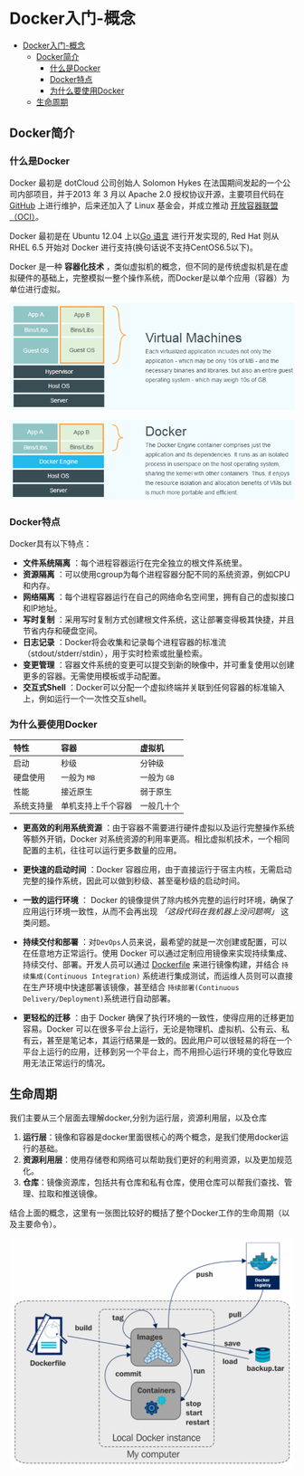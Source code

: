 # Docker入门-概念

- [Docker入门-概念](#Docker入门-概念)
  - [Docker简介](#Docker简介)
    - [什么是Docker](#什么是Docker)
    - [Docker特点](#Docker特点)
    - [为什么要使用Docker](#为什么要使用Docker)
  - [生命周期](#生命周期)

## Docker简介

### 什么是Docker

Docker 最初是 dotCloud 公司创始人 Solomon Hykes 在法国期间发起的一个公司内部项目，并于2013 年 3 月以 Apache 2.0 授权协议开源，主要项目代码在 [GitHub](https://github.com/moby/moby) 上进行维护，后来还加入了 Linux 基金会，并成立推动 [开放容器联盟（OCI）](https://www.opencontainers.org/)。

Docker 最初是在 Ubuntu 12.04 上以[Go 语言](https://golang.org/) 进行开发实现的, Red Hat 则从 RHEL 6.5 开始对 Docker 进行支持(换句话说不支持CentOS6.5以下)。

Docker 是一种 **容器化技术** ，类似虚拟机的概念，但不同的是传统虚拟机是在虚拟硬件的基础上，完整模拟一整个操作系统，而Docker是以单个应用（容器）为单位进行虚拟。

![传统虚拟化](https://github.com/gpp0725/pic/blob/master/virtualization.png?raw=true)

![Docker](https://github.com/gpp0725/pic/blob/master/docker.png?raw=true)

### Docker特点

Docker具有以下特点：

- **文件系统隔离** ：每个进程容器运行在完全独立的根文件系统里。
- **资源隔离** ：可以使用cgroup为每个进程容器分配不同的系统资源，例如CPU和内存。
- **网络隔离** ：每个进程容器运行在自己的网络命名空间里，拥有自己的虚拟接口和IP地址。
- **写时复制** ：采用写时复制方式创建根文件系统，这让部署变得极其快捷，并且节省内存和硬盘空间。
- **日志记录** ：Docker将会收集和记录每个进程容器的标准流（stdout/stderr/stdin），用于实时检索或批量检索。
- **变更管理** ：容器文件系统的变更可以提交到新的映像中，并可重复使用以创建更多的容器。无需使用模板或手动配置。
- **交互式Shell** ：Docker可以分配一个虚拟终端并关联到任何容器的标准输入上，例如运行一个一次性交互shell。

### 为什么要使用Docker

| 特性       | 容器               | 虚拟机      |
| :--------- | :----------------- | :---------- |
| 启动       | 秒级               | 分钟级      |
| 硬盘使用   | 一般为 `MB`        | 一般为 `GB` |
| 性能       | 接近原生           | 弱于原生    |
| 系统支持量 | 单机支持上千个容器 | 一般几十个  |

- **更高效的利用系统资源** ：由于容器不需要进行硬件虚拟以及运行完整操作系统等额外开销，Docker 对系统资源的利用率更高。相比虚拟机技术，一个相同配置的主机，往往可以运行更多数量的应用。
- **更快速的启动时间** ：Docker 容器应用，由于直接运行于宿主内核，无需启动完整的操作系统，因此可以做到秒级、甚至毫秒级的启动时间。
- **一致的运行环境** ： Docker 的镜像提供了除内核外完整的运行时环境，确保了应用运行环境一致性，从而不会再出现 _「这段代码在我机器上没问题啊」_ 这类问题。
- **持续交付和部署** ：对`DevOps`人员来说，最希望的就是一次创建或配置，可以在任意地方正常运行。使用 Docker 可以通过定制应用镜像来实现持续集成、持续交付、部署。开发人员可以通过 [Dockerfile](###Dockerfile) 来进行镜像构建，并结合 `持续集成(Continuous Integration)` 系统进行集成测试，而运维人员则可以直接在生产环境中快速部署该镜像，甚至结合 `持续部署(Continuous Delivery/Deployment)`系统进行自动部署。

- **更轻松的迁移** ：由于 Docker 确保了执行环境的一致性，使得应用的迁移更加容易。Docker 可以在很多平台上运行，无论是物理机、虚拟机、公有云、私有云，甚至是笔记本，其运行结果是一致的。因此用户可以很轻易的将在一个平台上运行的应用，迁移到另一个平台上，而不用担心运行环境的变化导致应用无法正常运行的情况。

## 生命周期

我们主要从三个层面去理解docker,分别为运行层，资源利用层，以及仓库

1. **运行层**：镜像和容器是docker里面很核心的两个概念，是我们使用docker运行的基础。
2. **资源利用层**：使用存储卷和网络可以帮助我们更好的利用资源，以及更加规范化。
3. **仓库**：镜像资源库，包括共有仓库和私有仓库，使用仓库可以帮我们查找、管理、拉取和推送镜像。

结合上面的概念，这里有一张图比较好的概括了整个Docker工作的生命周期（以及主要命令）。

![生命周期](https://github.com/gpp0725/pic/blob/master/period.png?raw=true)
